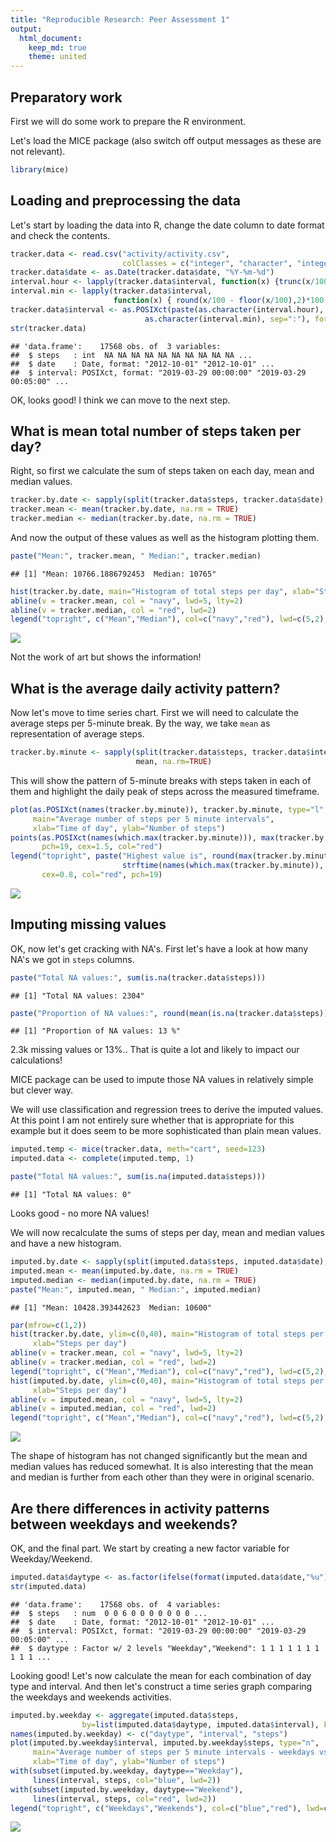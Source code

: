 ```yaml
---
title: "Reproducible Research: Peer Assessment 1"
output: 
  html_document:
    keep_md: true
    theme: united
---
```


## Preparatory work

First we will do some work to prepare the R environment.

Let's load the MICE package (also switch off output messages as these are not relevant).

```r
library(mice)
```

## Loading and preprocessing the data

Let's start by loading the data into R, change the date column to date format and check the contents.


```r
tracker.data <- read.csv("activity/activity.csv",
                         colClasses = c("integer", "character", "integer"))
tracker.data$date <- as.Date(tracker.data$date, "%Y-%m-%d")
interval.hour <- lapply(tracker.data$interval, function(x) {trunc(x/100)})
interval.min <- lapply(tracker.data$interval,
                       function(x) { round(x/100 - floor(x/100),2)*100 } )
tracker.data$interval <- as.POSIXct(paste(as.character(interval.hour),
                              as.character(interval.min), sep=":"), format="%H:%M")
str(tracker.data)
```

```
## 'data.frame':	17568 obs. of  3 variables:
##  $ steps   : int  NA NA NA NA NA NA NA NA NA NA ...
##  $ date    : Date, format: "2012-10-01" "2012-10-01" ...
##  $ interval: POSIXct, format: "2019-03-29 00:00:00" "2019-03-29 00:05:00" ...
```

OK, looks good! I think we can move to the next step.

## What is mean total number of steps taken per day?

Right, so first we calculate the sum of steps taken on each day, mean and median values.


```r
tracker.by.date <- sapply(split(tracker.data$steps, tracker.data$date), sum)
tracker.mean <- mean(tracker.by.date, na.rm = TRUE)
tracker.median <- median(tracker.by.date, na.rm = TRUE)
```

And now the output of these values as well as the histogram plotting them.


```r
paste("Mean:", tracker.mean, " Median:", tracker.median)
```

```
## [1] "Mean: 10766.1886792453  Median: 10765"
```

```r
hist(tracker.by.date, main="Histogram of total steps per day", xlab="Steps per day")
abline(v = tracker.mean, col = "navy", lwd=5, lty=2)
abline(v = tracker.median, col = "red", lwd=2)
legend("topright", c("Mean","Median"), col=c("navy","red"), lwd=c(5,2), lty=c(2,1))
```

![](PA1_template_files/figure-html/unnamed-chunk-4-1.png)<!-- -->

Not the work of art but shows the information!

## What is the average daily activity pattern?

Now let's move to time series chart. First we will need to calculate the average steps per 5-minute break. By the way, we take `mean` as representation of average steps.


```r
tracker.by.minute <- sapply(split(tracker.data$steps, tracker.data$interval),
                            mean, na.rm=TRUE)
```

This will show the pattern of 5-minute breaks with steps taken in each of them and highlight the daily peak of steps across the measured timeframe.


```r
plot(as.POSIXct(names(tracker.by.minute)), tracker.by.minute, type="l",
     main="Average number of steps per 5 minute intervals",
     xlab="Time of day", ylab="Number of steps")
points(as.POSIXct(names(which.max(tracker.by.minute))), max(tracker.by.minute),
       pch=19, cex=1.5, col="red")
legend("topright", paste("Highest value is", round(max(tracker.by.minute),1), "at", 
                         strftime(names(which.max(tracker.by.minute)), "%H:%M")), 
       cex=0.8, col="red", pch=19)
```

![](PA1_template_files/figure-html/unnamed-chunk-6-1.png)<!-- -->

## Imputing missing values

OK, now let's get cracking with NA's. First let's have a look at how many NA's we got in `steps` columns.


```r
paste("Total NA values:", sum(is.na(tracker.data$steps)))
```

```
## [1] "Total NA values: 2304"
```

```r
paste("Proportion of NA values:", round(mean(is.na(tracker.data$steps)),2)*100, "%")
```

```
## [1] "Proportion of NA values: 13 %"
```

2.3k missing values or 13%.. That is quite a lot and likely to impact our calculations!

MICE package can be used to impute those NA values in relatively simple but clever way.

We will use classification and regression trees to derive the imputed values. At this point I am not entirely sure whether that is appropriate for this example but it does seem to be more sophisticated than plain mean values.


```r
imputed.temp <- mice(tracker.data, meth="cart", seed=123)
imputed.data <- complete(imputed.temp, 1)
```


```r
paste("Total NA values:", sum(is.na(imputed.data$steps)))
```

```
## [1] "Total NA values: 0"
```

Looks good - no more NA values!

We will now recalculate the sums of steps per day, mean and median values and have a new histogram.


```r
imputed.by.date <- sapply(split(imputed.data$steps, imputed.data$date), sum)
imputed.mean <- mean(imputed.by.date, na.rm = TRUE)
imputed.median <- median(imputed.by.date, na.rm = TRUE)
paste("Mean:", imputed.mean, " Median:", imputed.median)
```

```
## [1] "Mean: 10428.393442623  Median: 10600"
```

```r
par(mfrow=c(1,2))
hist(tracker.by.date, ylim=c(0,40), main="Histogram of total steps per day - original",
     xlab="Steps per day")
abline(v = tracker.mean, col = "navy", lwd=5, lty=2)
abline(v = tracker.median, col = "red", lwd=2)
legend("topright", c("Mean","Median"), col=c("navy","red"), lwd=c(5,2), lty=c(2,1))
hist(imputed.by.date, ylim=c(0,40), main="Histogram of total steps per day - NAs imputed",
     xlab="Steps per day")
abline(v = imputed.mean, col = "navy", lwd=5, lty=2)
abline(v = imputed.median, col = "red", lwd=2)
legend("topright", c("Mean","Median"), col=c("navy","red"), lwd=c(5,2), lty=c(2,1))
```

![](PA1_template_files/figure-html/unnamed-chunk-10-1.png)<!-- -->

The shape of histogram has not changed significantly but the mean and median values has reduced somewhat. It is also interesting that the mean and median is further from each other than they were in original scenario.

## Are there differences in activity patterns between weekdays and weekends?

OK, and the final part. We start by creating a new factor variable for Weekday/Weekend.


```r
imputed.data$daytype <- as.factor(ifelse(format(imputed.data$date,"%u")<=5, "Weekday", "Weekend"))
str(imputed.data)
```

```
## 'data.frame':	17568 obs. of  4 variables:
##  $ steps   : num  0 0 6 0 0 0 0 0 0 0 ...
##  $ date    : Date, format: "2012-10-01" "2012-10-01" ...
##  $ interval: POSIXct, format: "2019-03-29 00:00:00" "2019-03-29 00:05:00" ...
##  $ daytype : Factor w/ 2 levels "Weekday","Weekend": 1 1 1 1 1 1 1 1 1 1 ...
```

Looking good! Let's now calculate the mean for each combination of day type and interval. And then let's construct a time series graph comparing the weekdays and weekends activities.


```r
imputed.by.weekday <- aggregate(imputed.data$steps,
                by=list(imputed.data$daytype, imputed.data$interval), FUN=mean)
names(imputed.by.weekday) <- c("daytype", "interval", "steps")
plot(imputed.by.weekday$interval, imputed.by.weekday$steps, type="n",
     main="Average number of steps per 5 minute intervals - weekdays vs weekends",
     xlab="Time of day", ylab="Number of steps")
with(subset(imputed.by.weekday, daytype=="Weekday"),
     lines(interval, steps, col="blue", lwd=2))
with(subset(imputed.by.weekday, daytype=="Weekend"),
     lines(interval, steps, col="red", lwd=2))
legend("topright", c("Weekdays","Weekends"), col=c("blue","red"), lwd=c(1,1), lty=c(1,1))
```

![](PA1_template_files/figure-html/unnamed-chunk-12-1.png)<!-- -->
